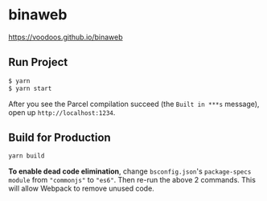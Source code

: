 # binaweb

https://voodoos.github.io/binaweb

## Run Project

```sh
$ yarn
$ yarn start
```

After you see the Parcel compilation succeed (the `Built in ***s` message), open up `http://localhost:1234`.


## Build for Production

```sh
yarn build
```

**To enable dead code elimination**, change `bsconfig.json`'s `package-specs` `module` from `"commonjs"` to `"es6"`. Then re-run the above 2 commands. This will allow Webpack to remove unused code.
